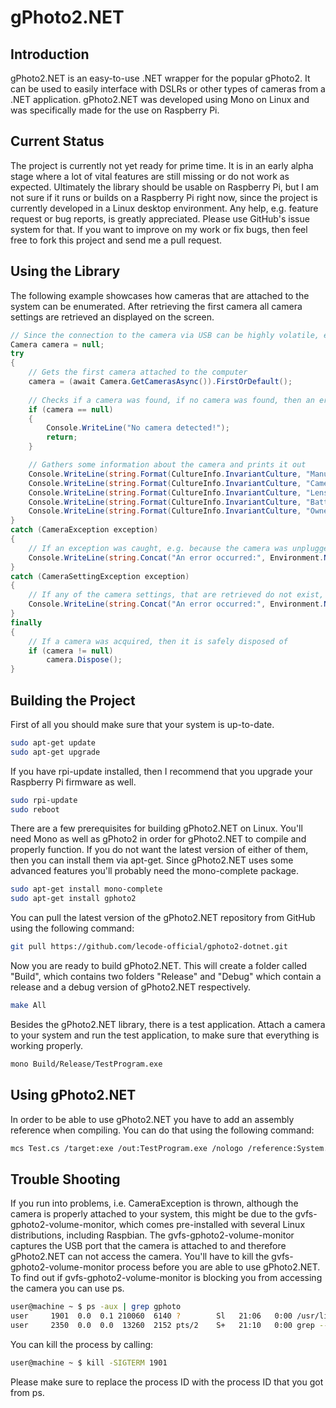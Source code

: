 # gPhoto2.NET

## Introduction
gPhoto2.NET is an easy-to-use .NET wrapper for the popular gPhoto2. It can be used to easily interface with DSLRs or other types of cameras from a
.NET application. gPhoto2.NET was developed using Mono on Linux and was specifically made for the use on Raspberry Pi.

## Current Status
The project is currently not yet ready for prime time. It is in an early alpha stage where a lot of vital features are still missing or do not work
as expected. Ultimately the library should be usable on Raspberry Pi, but I am not sure if it runs or builds on a Raspberry Pi right now, since the
project is currently developed in a Linux desktop environment. Any help, e.g. feature request or bug reports, is greatly appreciated. Please use
GitHub's issue system for that. If you want to improve on my work or fix bugs, then feel free to fork this project and send me a pull request.

## Using the Library
The following example showcases how cameras that are attached to the system can be enumerated. After retrieving the first camera all camera settings
are retrieved an displayed on the screen.

```csharp
// Since the connection to the camera via USB can be highly volatile, exceptions can be raised all the time, therefore all calls to the gphoto2-dotnet should be wrapped in try-catch-clauses
Camera camera = null;
try
{
    // Gets the first camera attached to the computer
    camera = (await Camera.GetCamerasAsync()).FirstOrDefault();
    
    // Checks if a camera was found, if no camera was found, then an error message is printed out and the program is quit
    if (camera == null)
    {
        Console.WriteLine("No camera detected!");
        return;
    }

    // Gathers some information about the camera and prints it out
    Console.WriteLine(string.Format(CultureInfo.InvariantCulture, "Manufacturer: {0}", await camera.GetManufacturerAsync()));
    Console.WriteLine(string.Format(CultureInfo.InvariantCulture, "Camera model: {0}", await camera.GetCameraModelAsync()));
    Console.WriteLine(string.Format(CultureInfo.InvariantCulture, "Lens name: {0}", await camera.GetLensNameAsync()));
    Console.WriteLine(string.Format(CultureInfo.InvariantCulture, "Battery level: {0}", await camera.GetBatteryLevelAsync()));
    Console.WriteLine(string.Format(CultureInfo.InvariantCulture, "Owner name: {0}", await camera.GetOwnerNameAsync()));
}
catch (CameraException exception)
{
    // If an exception was caught, e.g. because the camera was unplugged, an error message is printed out
    Console.WriteLine(string.Concat("An error occurred:", Environment.NewLine, exception.Details));
}
catch (CameraSettingException exception)
{
    // If any of the camera settings, that are retrieved do not exist, then an error message is printed out
    Console.WriteLine(string.Concat("An error occurred:", Environment.NewLine, exception.Message));
}
finally
{
    // If a camera was acquired, then it is safely disposed of
    if (camera != null)
        camera.Dispose();
}
```

## Building the Project
First of all you should make sure that your system is up-to-date.

```bash
sudo apt-get update
sudo apt-get upgrade 
```

If you have rpi-update installed, then I recommend that you upgrade your Raspberry Pi firmware as well.

```bash
sudo rpi-update
sudo reboot
```

There are a few prerequisites for building gPhoto2.NET on Linux. You'll need Mono as well as gPhoto2 in order for gPhoto2.NET to compile and
properly function. If you do not want the latest version of either of them, then you can install them via apt-get. Since gPhoto2.NET uses some
advanced features you'll probably need the mono-complete package.

```bash
sudo apt-get install mono-complete
sudo apt-get install gphoto2
```

You can pull the latest version of the gPhoto2.NET repository from GitHub using the following command:

```bash
git pull https://github.com/lecode-official/gphoto2-dotnet.git
```

Now you are ready to build gPhoto2.NET. This will create a folder called "Build", which contains two folders "Release" and "Debug" which contain
a release and a debug version of gPhoto2.NET respectively.

```bash
make All
```

Besides the gPhoto2.NET library, there is a test application. Attach a camera to your system and run the test application, to make sure that
everything is working properly.

```bash
mono Build/Release/TestProgram.exe
```

## Using gPhoto2.NET
In order to be able to use gPhoto2.NET you have to add an assembly reference when compiling. You can do that using the following command:

```bash
mcs Test.cs /target:exe /out:TestProgram.exe /nologo /reference:System.Core.dll /reference:GPhotoSharp.dll /lib:Build/Release
```

## Trouble Shooting
If you run into problems, i.e. CameraException is thrown, although the camera is properly attached to your system, this might be due to the
gvfs-gphoto2-volume-monitor, which comes pre-installed with several Linux distributions, including Raspbian. The gvfs-gphoto2-volume-monitor captures
the USB port that the camera is attached to and therefore gPhoto2.NET can not access the camera. You'll have to kill the gvfs-gphoto2-volume-monitor
process before you are able to use gPhoto2.NET. To find out if gvfs-gphoto2-volume-monitor is blocking you from accessing the camera you can use
ps.

```bash
user@machine ~ $ ps -aux | grep gphoto
user     1901  0.0  0.1 210060  6140 ?        Sl   21:06   0:00 /usr/lib/gvfs/gvfs-gphoto2-volume-monitor
user     2350  0.0  0.0  13260  2152 pts/2    S+   21:10   0:00 grep --colour=auto gphoto
```

You can kill the process by calling:

```bash
user@machine ~ $ kill -SIGTERM 1901
```

Please make sure to replace the process ID with the process ID that you got from ps.